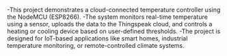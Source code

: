 -This project demonstrates a cloud-connected temperature controller using the NodeMCU (ESP8266). 
-The system monitors real-time temperature using a sensor, uploads the data to the Thingspeak cloud, and controls a heating or cooling device based on user-defined thresholds. 
-The project is designed for IoT-based applications like smart homes, industrial temperature monitoring, or remote-controlled climate systems.
